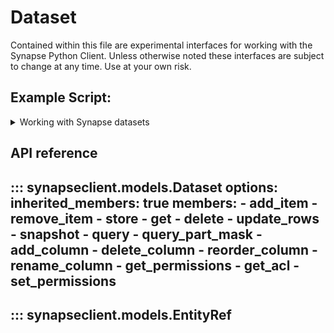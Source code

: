 # Dataset

Contained within this file are experimental interfaces for working with the Synapse Python
Client. Unless otherwise noted these interfaces are subject to change at any time. Use
at your own risk.

## Example Script:

<details class="quote">
  <summary>Working with Synapse datasets</summary>

```python
{!docs/scripts/object_orientated_programming_poc/oop_poc_dataset.py!}
```
</details>

## API reference

::: synapseclient.models.Dataset
    options:
        inherited_members: true
        members:
            - add_item
            - remove_item
            - store
            - get
            - delete
            - update_rows
            - snapshot
            - query
            - query_part_mask
            - add_column
            - delete_column
            - reorder_column
            - rename_column
            - get_permissions
            - get_acl
            - set_permissions
---
::: synapseclient.models.EntityRef
---
